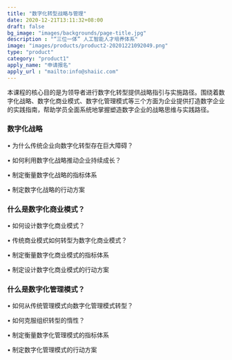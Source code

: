 ```yaml
---
title: "数字化转型战略与管理"
date: 2020-12-21T13:11:32+08:00
draft: false
bg_image: "images/backgrounds/page-title.jpg"
description : "“三位一体” 人工智能人才培养体系"
image: "images/products/product2-20201221092049.png"
type: "product"
category: "product1"
apply_name: "申请报名"
apply_url : "mailto:info@shaiic.com"
---
```


本课程的核心目的是为领导者进行数字化转型提供战略指引与实施路径。围绕着数字化战略、数字化商业模式、数字化管理模式等三个方面为企业提供打造数字企业的实践指南，帮助学员全面系统地掌握塑造数字企业的战略思维与实践路径。

### 数字化战略

• 为什么传统企业向数字化转型存在巨大障碍？

• 如何利用数字化战略推动企业持续成长？

• 制定衡量数字化战略的指标体系

• 制定数字化战略的行动方案
### 什么是数字化商业模式？

• 如何设计数字化商业模式？

• 传统商业模式如何转型为数字化商业模式？

• 制定衡量数字化商业模式的指标体系

• 制定设计数字化商业模式的行动方案

### 什么是数字化管理模式？

• 如何从传统管理模式向数字化管理模式转型？

• 如何克服组织转型的惰性？

• 制定衡量数字化管理模式的指标体系

• 制定数字化管理模式的行动方案
